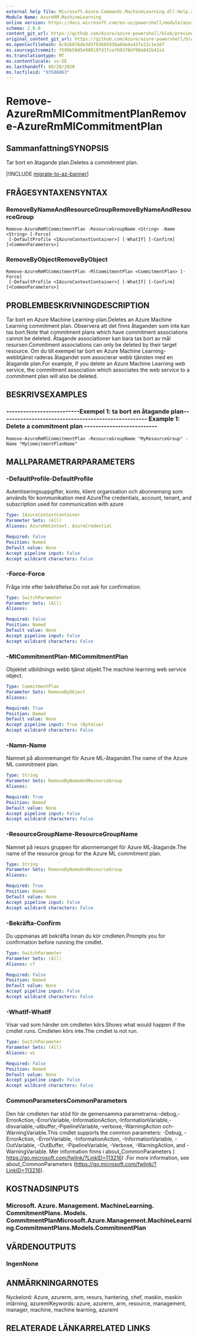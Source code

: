 ```yaml
---
external help file: Microsoft.Azure.Commands.MachineLearning.dll-Help.xml
Module Name: AzureRM.MachineLearning
online version: https://docs.microsoft.com/en-us/powershell/module/azurerm.machinelearning/remove-azurermmlcommitmentplan
schema: 2.0.0
content_git_url: https://github.com/Azure/azure-powershell/blob/preview/src/ResourceManager/MachineLearning/Commands.MachineLearning/help/Remove-AzureRmMlCommitmentPlan.md
original_content_git_url: https://github.com/Azure/azure-powershell/blob/preview/src/ResourceManager/MachineLearning/Commands.MachineLearning/help/Remove-AzureRmMlCommitmentPlan.md
ms.openlocfilehash: 6c02b076de3d3f63685938a84e4a437e22c1e16f
ms.sourcegitcommit: f599b50d5e980197d1fca769378df90a842b42a1
ms.translationtype: MT
ms.contentlocale: sv-SE
ms.lasthandoff: 08/20/2020
ms.locfileid: "93586063"
---
```

# <span data-ttu-id="6f694-101">Remove-AzureRmMlCommitmentPlan</span><span class="sxs-lookup"><span data-stu-id="6f694-101">Remove-AzureRmMlCommitmentPlan</span></span>

## <span data-ttu-id="6f694-102">Sammanfattning</span><span class="sxs-lookup"><span data-stu-id="6f694-102">SYNOPSIS</span></span>
<span data-ttu-id="6f694-103">Tar bort en åtagande plan.</span><span class="sxs-lookup"><span data-stu-id="6f694-103">Deletes a commitment plan.</span></span>

[!INCLUDE [migrate-to-az-banner](../../includes/migrate-to-az-banner.md)]

## <span data-ttu-id="6f694-104">FRÅGESYNTAXEN</span><span class="sxs-lookup"><span data-stu-id="6f694-104">SYNTAX</span></span>

### <span data-ttu-id="6f694-105">RemoveByNameAndResourceGroup</span><span class="sxs-lookup"><span data-stu-id="6f694-105">RemoveByNameAndResourceGroup</span></span>
```
Remove-AzureRmMlCommitmentPlan -ResourceGroupName <String> -Name <String> [-Force]
 [-DefaultProfile <IAzureContextContainer>] [-WhatIf] [-Confirm] [<CommonParameters>]
```

### <span data-ttu-id="6f694-106">RemoveByObject</span><span class="sxs-lookup"><span data-stu-id="6f694-106">RemoveByObject</span></span>
```
Remove-AzureRmMlCommitmentPlan -MlCommitmentPlan <CommitmentPlan> [-Force]
 [-DefaultProfile <IAzureContextContainer>] [-WhatIf] [-Confirm] [<CommonParameters>]
```

## <span data-ttu-id="6f694-107">PROBLEMBESKRIVNING</span><span class="sxs-lookup"><span data-stu-id="6f694-107">DESCRIPTION</span></span>
<span data-ttu-id="6f694-108">Tar bort en Azure Machine Learning-plan.</span><span class="sxs-lookup"><span data-stu-id="6f694-108">Deletes an Azure Machine Learning commitment plan.</span></span> <span data-ttu-id="6f694-109">Observera att det finns åtaganden som inte kan tas bort.</span><span class="sxs-lookup"><span data-stu-id="6f694-109">Note that commitment plans which have commitment associations cannot be deleted.</span></span> <span data-ttu-id="6f694-110">Åtagande associationer kan bara tas bort av mål resursen.</span><span class="sxs-lookup"><span data-stu-id="6f694-110">Commitment associations can only be deleted by their target resource.</span></span> <span data-ttu-id="6f694-111">Om du till exempel tar bort en Azure Machine Learning-webbtjänst raderas åtagandet som associerar webb tjänsten med en åtagande plan.</span><span class="sxs-lookup"><span data-stu-id="6f694-111">For example, if you delete an Azure Machine Learning web service, the commitment association which associates the web service to a commitment plan will also be deleted.</span></span>

## <span data-ttu-id="6f694-112">BESKRIVS</span><span class="sxs-lookup"><span data-stu-id="6f694-112">EXAMPLES</span></span>

### <span data-ttu-id="6f694-113">--------------------------Exempel 1: ta bort en åtagande plan--------------------------</span><span class="sxs-lookup"><span data-stu-id="6f694-113">--------------------------  Example 1: Delete a commitment plan  --------------------------</span></span>
```
Remove-AzureRmMlCommitmentPlan -ResourceGroupName "MyResourceGroup" -Name "MyCommitmentPlanName"
```

## <span data-ttu-id="6f694-114">MALLPARAMETRAR</span><span class="sxs-lookup"><span data-stu-id="6f694-114">PARAMETERS</span></span>

### <span data-ttu-id="6f694-115">-DefaultProfile</span><span class="sxs-lookup"><span data-stu-id="6f694-115">-DefaultProfile</span></span>
<span data-ttu-id="6f694-116">Autentiseringsuppgifter, konto, klient organisation och abonnemang som används för kommunikation med Azure</span><span class="sxs-lookup"><span data-stu-id="6f694-116">The credentials, account, tenant, and subscription used for communication with azure</span></span>

```yaml
Type: IAzureContextContainer
Parameter Sets: (All)
Aliases: AzureRmContext, AzureCredential

Required: False
Position: Named
Default value: None
Accept pipeline input: False
Accept wildcard characters: False
```

### <span data-ttu-id="6f694-117">-Force</span><span class="sxs-lookup"><span data-stu-id="6f694-117">-Force</span></span>
<span data-ttu-id="6f694-118">Fråga inte efter bekräftelse.</span><span class="sxs-lookup"><span data-stu-id="6f694-118">Do not ask for confirmation.</span></span>

```yaml
Type: SwitchParameter
Parameter Sets: (All)
Aliases: 

Required: False
Position: Named
Default value: None
Accept pipeline input: False
Accept wildcard characters: False
```

### <span data-ttu-id="6f694-119">-MlCommitmentPlan</span><span class="sxs-lookup"><span data-stu-id="6f694-119">-MlCommitmentPlan</span></span>
<span data-ttu-id="6f694-120">Objektet utbildnings webb tjänst objekt.</span><span class="sxs-lookup"><span data-stu-id="6f694-120">The machine learning web service object.</span></span>

```yaml
Type: CommitmentPlan
Parameter Sets: RemoveByObject
Aliases: 

Required: True
Position: Named
Default value: None
Accept pipeline input: True (ByValue)
Accept wildcard characters: False
```

### <span data-ttu-id="6f694-121">-Namn</span><span class="sxs-lookup"><span data-stu-id="6f694-121">-Name</span></span>
<span data-ttu-id="6f694-122">Namnet på abonnemanget för Azure ML-åtagandet.</span><span class="sxs-lookup"><span data-stu-id="6f694-122">The name of the Azure ML commitment plan.</span></span>

```yaml
Type: String
Parameter Sets: RemoveByNameAndResourceGroup
Aliases: 

Required: True
Position: Named
Default value: None
Accept pipeline input: False
Accept wildcard characters: False
```

### <span data-ttu-id="6f694-123">-ResourceGroupName</span><span class="sxs-lookup"><span data-stu-id="6f694-123">-ResourceGroupName</span></span>
<span data-ttu-id="6f694-124">Namnet på resurs gruppen för abonnemanget för Azure ML-åtagande.</span><span class="sxs-lookup"><span data-stu-id="6f694-124">The name of the resource group for the Azure ML commitment plan.</span></span>

```yaml
Type: String
Parameter Sets: RemoveByNameAndResourceGroup
Aliases: 

Required: True
Position: Named
Default value: None
Accept pipeline input: False
Accept wildcard characters: False
```

### <span data-ttu-id="6f694-125">-Bekräfta</span><span class="sxs-lookup"><span data-stu-id="6f694-125">-Confirm</span></span>
<span data-ttu-id="6f694-126">Du uppmanas att bekräfta innan du kör cmdleten.</span><span class="sxs-lookup"><span data-stu-id="6f694-126">Prompts you for confirmation before running the cmdlet.</span></span>

```yaml
Type: SwitchParameter
Parameter Sets: (All)
Aliases: cf

Required: False
Position: Named
Default value: None
Accept pipeline input: False
Accept wildcard characters: False
```

### <span data-ttu-id="6f694-127">-WhatIf</span><span class="sxs-lookup"><span data-stu-id="6f694-127">-WhatIf</span></span>
<span data-ttu-id="6f694-128">Visar vad som händer om cmdleten körs.</span><span class="sxs-lookup"><span data-stu-id="6f694-128">Shows what would happen if the cmdlet runs.</span></span> <span data-ttu-id="6f694-129">Cmdleten körs inte.</span><span class="sxs-lookup"><span data-stu-id="6f694-129">The cmdlet is not run.</span></span>

```yaml
Type: SwitchParameter
Parameter Sets: (All)
Aliases: wi

Required: False
Position: Named
Default value: None
Accept pipeline input: False
Accept wildcard characters: False
```

### <span data-ttu-id="6f694-130">CommonParameters</span><span class="sxs-lookup"><span data-stu-id="6f694-130">CommonParameters</span></span>
<span data-ttu-id="6f694-131">Den här cmdleten har stöd för de gemensamma parametrarna:-debug,-ErrorAction,-ErrorVariable,-InformationAction,-InformationVariable,-disvariable,-utbuffer,-PipelineVariable,-verbose,-WarningAction och-WarningVariable.</span><span class="sxs-lookup"><span data-stu-id="6f694-131">This cmdlet supports the common parameters: -Debug, -ErrorAction, -ErrorVariable, -InformationAction, -InformationVariable, -OutVariable, -OutBuffer, -PipelineVariable, -Verbose, -WarningAction, and -WarningVariable.</span></span> <span data-ttu-id="6f694-132">Mer information finns i about_CommonParameters ( https://go.microsoft.com/fwlink/?LinkID=113216) .</span><span class="sxs-lookup"><span data-stu-id="6f694-132">For more information, see about_CommonParameters (https://go.microsoft.com/fwlink/?LinkID=113216).</span></span>

## <span data-ttu-id="6f694-133">KOSTNADS</span><span class="sxs-lookup"><span data-stu-id="6f694-133">INPUTS</span></span>

### <span data-ttu-id="6f694-134">Microsoft. Azure. Management. MachineLearning. CommitmentPlans. Models. CommitmentPlan</span><span class="sxs-lookup"><span data-stu-id="6f694-134">Microsoft.Azure.Management.MachineLearning.CommitmentPlans.Models.CommitmentPlan</span></span>

## <span data-ttu-id="6f694-135">VÄRDEN</span><span class="sxs-lookup"><span data-stu-id="6f694-135">OUTPUTS</span></span>

### <span data-ttu-id="6f694-136">Ingen</span><span class="sxs-lookup"><span data-stu-id="6f694-136">None</span></span>

## <span data-ttu-id="6f694-137">ANMÄRKNINGAR</span><span class="sxs-lookup"><span data-stu-id="6f694-137">NOTES</span></span>
<span data-ttu-id="6f694-138">Nyckelord: Azure, azurerm, arm, resurs, hantering, chef, maskin, maskin inlärning, azureml</span><span class="sxs-lookup"><span data-stu-id="6f694-138">Keywords: azure, azurerm, arm, resource, management, manager, machine, machine learning, azureml</span></span>

## <span data-ttu-id="6f694-139">RELATERADE LÄNKAR</span><span class="sxs-lookup"><span data-stu-id="6f694-139">RELATED LINKS</span></span>

